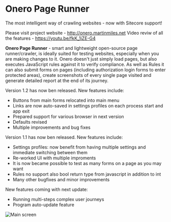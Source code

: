 # Onero Page Runner
The most intelligent way of crawling websites - now with Sitecore support!

Please visit project website - http://onero.martinmiles.net
Video reviw of all the features - https://youtu.be/fkK_1iZE-G4

**Onero Page Runner** - smart and lightweight open-source page runner/crawler, is ideally suited for testing websites, especially when you are making changes to it. Onero doesn't just simply load pages, but also executes JavaScript rules against it to verify compliance. As well as Rules it can also submit forms on pages (including authorization login forms to enter protected areas), create screenshots of every single page visited and generate detailed report at the end of its journey.

Version 1.2 has now ben released. New features include:

 - Buttons from main forms relocated into main menu
 - Links are now auto-saved in settings profiles on each process start and app exit 
 - Prepared support for various browser in next version
 - Defaults revised
 - Multiple improvements and bug fixes


Version 1.1 has now ben released. New features include:

 - Settings profiles: now benefit from having multiple settings and immediate switching between them
 - Re-worked UI with multiple improments
 - It is now became possible to test as many forms on a page as you may want
 - Rules no support also bool return type from javascript in addition to int
 - Many other bugfixes and minor improvements

New features coming with next update:

- Running multi-steps complex user journeys
- Program auto-update feature

![Main screen](http://onero.martinmiles.net/screens/1.%20Main%20screen.png)
